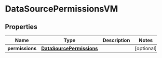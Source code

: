 

# DataSourcePermissionsVM


## Properties

Name | Type | Description | Notes
------------ | ------------- | ------------- | -------------
**permissions** | [**DataSourcePermissions**](DataSourcePermissions.md) |  |  [optional]



